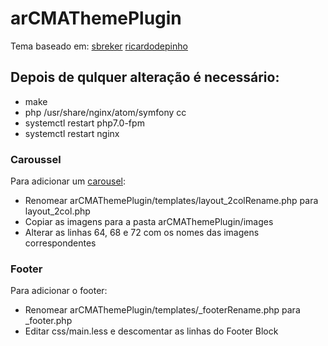 # arCMAThemePlugin

Tema baseado em:
[sbreker](https://github.com/sbreker/arDemoThemePlugin)
[ricardodepinho](https://github.com/atom-pt/arMoaThemePlugin)

## Depois de qulquer alteração é necessário:
  - make
  - php /usr/share/nginx/atom/symfony cc
  - systemctl restart php7.0-fpm
  - systemctl restart nginx

### Caroussel
Para adicionar um [carousel](https://www.w3schools.com/bootstrap/bootstrap_carousel.asp):
  - Renomear arCMAThemePlugin/templates/layout_2colRename.php para layout_2col.php
  - Copiar as imagens para a pasta arCMAThemePlugin/images
  - Alterar as linhas 64, 68 e 72 com os nomes das imagens correspondentes

### Footer
Para adicionar o footer:
  - Renomear arCMAThemePlugin/templates/_footerRename.php para _footer.php
  - Editar css/main.less e descomentar as linhas do Footer Block
